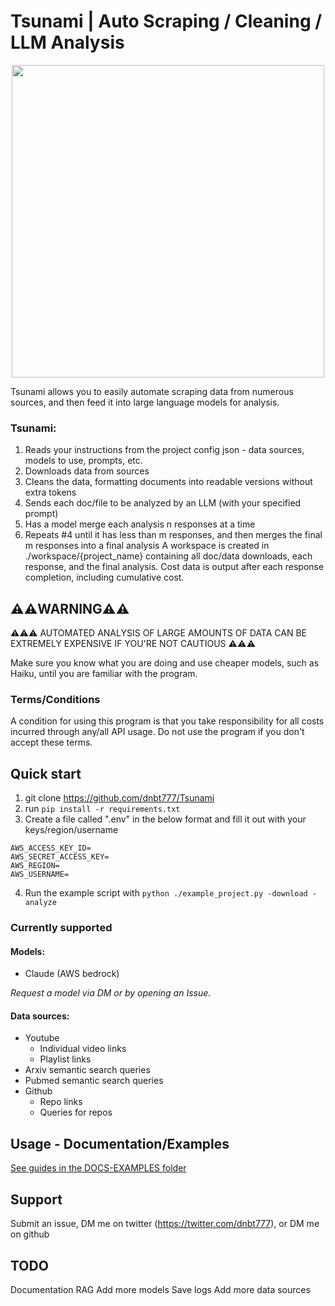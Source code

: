 # Tsunami | Auto Scraping / Cleaning / LLM Analysis
<p align="center">
   <img height="500px" width="500px" src="https://github.com/dnbt777/Tsunami/assets/169108635/d02d3a73-62a4-4cc5-9b0f-4892aa74074c?raw=true"/>
</p>

Tsunami allows you to easily automate scraping data from numerous sources, and then feed it into large language models for analysis.
### Tsunami:
1. Reads your instructions from the project config json - data sources, models to use, prompts, etc.
2. Downloads data from sources
3. Cleans the data, formatting documents into readable versions without extra tokens
4. Sends each doc/file to be analyzed by an LLM (with your specified prompt)
5. Has a model merge each analysis n responses at a time
6. Repeats #4 until it has less than m responses, and then merges the final m responses into a final analysis
A workspace is created in ./workspace/{project_name} containing all doc/data downloads, each response, and the final analysis.
Cost data is output after each response completion, including cumulative cost.


## ⚠️⚠️WARNING⚠️⚠️
⚠️⚠️⚠️ AUTOMATED ANALYSIS OF LARGE AMOUNTS OF DATA CAN BE EXTREMELY EXPENSIVE IF YOU'RE NOT CAUTIOUS ⚠️⚠️⚠️

Make sure you know what you are doing and use cheaper models, such as Haiku, until you are familiar with the program.

### Terms/Conditions
A condition for using this program is that you take responsibility for all costs incurred through any/all API usage. Do not use the program if you don't accept these terms.


## Quick start
1. git clone https://github.com/dnbt777/Tsunami
2. run `pip install -r requirements.txt`
3. Create a file called ".env" in the below format and fill it out with your keys/region/username
```
AWS_ACCESS_KEY_ID=
AWS_SECRET_ACCESS_KEY=
AWS_REGION=
AWS_USERNAME=
```
4. Run the example script with `python ./example_project.py -download -analyze`


### Currently supported
#### Models:
- Claude (AWS bedrock)

<i>Request a model via DM or by opening an Issue.</i>

#### Data sources:
- Youtube
   - Individual video links
   - Playlist links
- Arxiv semantic search queries
- Pubmed semantic search queries
- Github
   - Repo links
   - Queries for repos



## Usage - Documentation/Examples
[See guides in the DOCS-EXAMPLES folder](https://github.com/dnbt777/Tsunami/tree/master/DOCS-EXAMPLES)


## Support
Submit an issue, DM me on twitter (https://twitter.com/dnbt777), or DM me on github


## TODO
Documentation
RAG
Add more models
Save logs
Add more data sources
